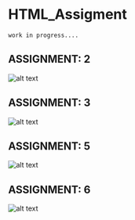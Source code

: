 # HTML_Assigment
    work in progress....

## ASSIGNMENT: 2
   ![alt text](https://github.com/abhilashka/HTML_Assignment/blob/main/shared_assets/Assignment-2.PNG)

## ASSIGNMENT: 3
   ![alt text](https://github.com/abhilashka/HTML_Assignment/blob/main/shared_assets/Assignment-3.PNG)

## ASSIGNMENT: 5
   ![alt text](https://github.com/abhilashka/HTML_Assignment/blob/main/shared_assets/Assignment-5.PNG)

## ASSIGNMENT: 6
   ![alt text](https://github.com/abhilashka/HTML_Assignment/blob/main/shared_assets/Assignment-6.PNG)
